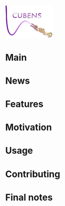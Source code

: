 <img src="CUBENS_logo.png" width="30%" height="30%">

# Main


# News


# Features


# Motivation


# Usage


# Contributing


# Final notes
